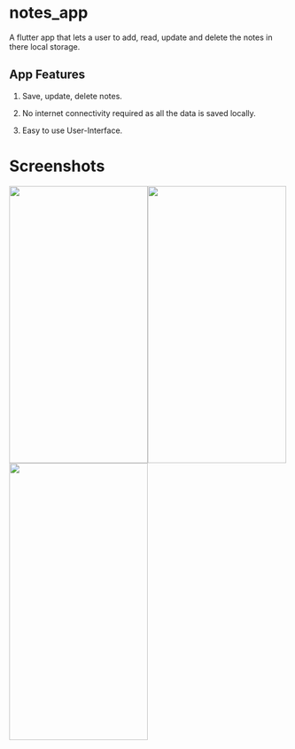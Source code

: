 # notes_app

A flutter app that lets a user to add, read, update and delete the notes in there local storage.

## App Features
1. Save, update, delete notes.

2. No internet connectivity required as all the data is saved locally.

3. Easy to use User-Interface. 

# Screenshots
<img src="https://user-images.githubusercontent.com/56200946/152468496-28ec0e9e-03b1-450a-8a23-432339eb9c06.png" width="250" height="500" /><img src="https://user-images.githubusercontent.com/56200946/152468504-38d9187c-9b9e-45e3-abe7-9248e542c465.png" width="250" height="500" /><img src="https://user-images.githubusercontent.com/56200946/152468500-346355ed-2281-4a29-9db6-7bfef0b3b033.png" width="250" height="500" />


